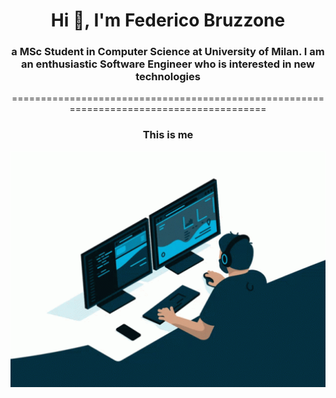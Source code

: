 <!-- ### Hi there 👋 -->

<h1 align="center">Hi 👋, I'm Federico Bruzzone</h1>
<h3 align="center">a MSc Student in Computer Science at University of Milan. I am an enthusiastic Software Engineer who is interested in new technologies</h3>
<p align="center">========================================================================================</p>
<h3 align="center"> This is me </h3>

<p align="center"><img align="center" width="800" src ="documents/coding.gif"></img></p>

<!-- <p align="left"> <img src="https://komarev.com/ghpvc/?username=FedericoBruzzone&label=Profile%20views&color=0e75b6&style=flat" alt="FedericoBruzzone" /></p> -->

<!--
**FedericoBruzzone/FedericoBruzzone** is a ✨ _special_ ✨ repository because its `README.md` (this file) appears on your GitHub profile.

Here are some ideas to get you started:

- 🔭 I’m currently working on ...
- 🌱 I’m currently learning ...
- 👯 I’m looking to collaborate on ...
- 🤔 I’m looking for help with ...
- 💬 Ask me about ...
- 📫 How to reach me: ...
- 😄 Pronouns: ...
- ⚡ Fun fact: ...
-->

<!-- ![programming.gif](documents/programming.gif) -->
